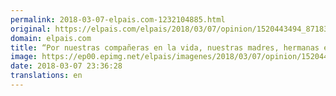 ```yaml
---
permalink: 2018-03-07-elpais.com-1232104885.html
original: https://elpais.com/elpais/2018/03/07/opinion/1520443494_871836.html#?ref=rss&format=simple&link=link
domain: elpais.com
title: “Por nuestras compañeras en la vida, nuestras madres, hermanas e hijas”
image: https://ep00.epimg.net/elpais/imagenes/2018/03/07/opinion/1520443494_871836_1520443959_rrss_normal.jpg
date: 2018-03-07 23:36:28
translations: en
---
```



